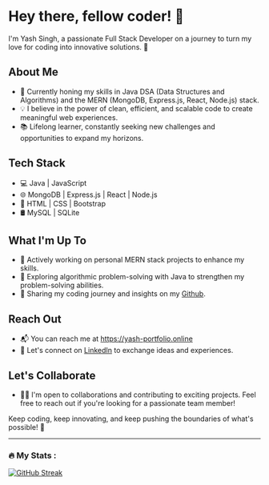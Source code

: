 # Hey there, fellow coder! 👋

I'm Yash Singh, a passionate Full Stack Developer on a journey to turn my love for coding into innovative solutions. 🚀

## About Me
- 🌱 Currently honing my skills in Java DSA (Data Structures and Algorithms) and the MERN (MongoDB, Express.js, React, Node.js) stack.
- 💡 I believe in the power of clean, efficient, and scalable code to create meaningful web experiences.
- 📚 Lifelong learner, constantly seeking new challenges and opportunities to expand my horizons.

## Tech Stack
- 💻 Java | JavaScript
- 🌐 MongoDB | Express.js | React | Node.js
- 🚀 HTML | CSS | Bootstrap
- 🛢️ MySQL | SQLite

## What I'm Up To
- 🔭 Actively working on personal MERN stack projects to enhance my skills.
- 🌟 Exploring algorithmic problem-solving with Java to strengthen my problem-solving abilities.
- 📝 Sharing my coding journey and insights on my [Github](https://github.com/YashDxr).

## Reach Out
- 📬 You can reach me at https://yash-portfolio.online
- 💬 Let's connect on [LinkedIn](https://www.linkedin.com/in/yash-singh-27a071213/) to exchange ideas and experiences.

## Let's Collaborate
- 👯‍♂️ I'm open to collaborations and contributing to exciting projects. Feel free to reach out if you're looking for a passionate team member!

Keep coding, keep innovating, and keep pushing the boundaries of what's possible! 🌟

---

### :fire: My Stats :
[![GitHub Streak](http://github-readme-streak-stats.herokuapp.com?user=YashDxr&theme=dark&background=000000)](https://git.io/streak-stats)
